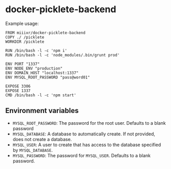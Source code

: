 docker-picklete-backend
========================

Example usage: 

```
FROM miiixr/docker-picklete-backend
COPY ./ /picklete
WORKDIR /picklete

RUN /bin/bash -l -c 'npm i'
RUN /bin/bash -l -c 'node_modules/.bin/grunt prod'

ENV PORT "1337"
ENV NODE_ENV "production"
ENV DOMAIN_HOST "localhost:1337"
ENV MYSQL_ROOT_PASSWORD "pass@word01"

EXPOSE 3306
EXPOSE 1337
CMD /bin/bash -l -c 'npm start'
```

Environment variables
---------------------

 - `MYSQL_ROOT_PASSWORD`: The password for the root user. Defaults to a blank password
 - `MYSQL_DATABASE`: A database to automatically create. If not provided, does not create a database.
 - `MYSQL_USER`: A user to create that has access to the database specified by `MYSQL_DATABASE`.
 - `MYSQL_PASSWORD`: The password for `MYSQL_USER`. Defaults to a blank password.
